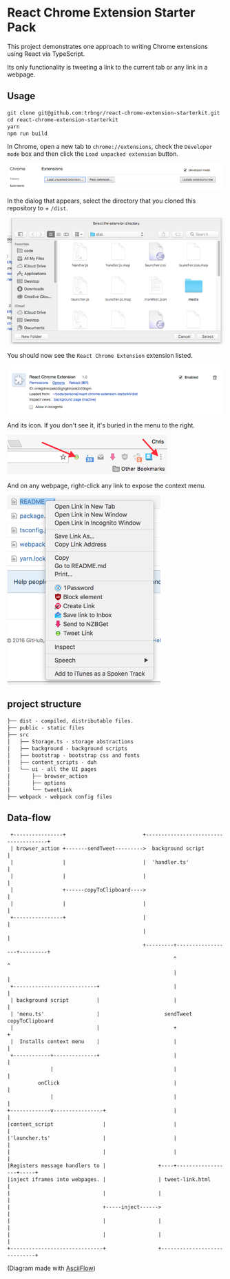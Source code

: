 # React Chrome Extension Starter Pack

This project demonstrates one approach to writing Chrome extensions using React via TypeScript.

Its only functionality is tweeting a link to the current tab or any link in a webpage.

## Usage
```
git clone git@github.com:trbngr/react-chrome-extension-starterkit.git
cd react-chrome-extension-starterkit
yarn
npm run build
```

In Chrome, open a new tab to `chrome://extensions`, check the `Developer mode` box and then click the `Load unpacked extension` button.

![load extension](doc/load-extension.png "Load Unpacked Extension")

In the dialog that appears, select the directory that you cloned this repository to + `/dist`.

![select directory](doc/select-directory.png "Select Directory")

You should now see the `React Chrome Extension` extension listed.

![loaded extension](doc/loaded-extension.png "Loaded Extension")

And its icon. If you don't see it, it's buried in the menu to the right.

![extension icon](doc/extension-icon.png "Extension Icon")

And on any webpage, right-click any link to expose the context menu.

![context menu](doc/context-menu.png "Context Menu")

## project structure
```
├── dist - compiled, distributable files.
├── public - static files
├── src
│   ├── Storage.ts - storage abstractions
│   ├── background - background scripts
│   ├── bootstrap - bootstrap css and fonts
│   ├── content_scripts - duh
│   └── ui - all the UI pages
│       ├── browser_action
│       ├── options
│       └── tweetLink
├── webpack - webpack config files
```

## Data-flow
```
 +----------------+                         +--------------------------------------+
 | browser_action +-------sendTweet--------->  background script                   |
 |                |                         |  'handler.ts'                        |
 |                |                         |                                      |
 |                +------copyToClipboard---->                                      |
 |                |                         |                                      |
 +----------------+                         |                                      |
                                            |                                      |
                                            +---------+------------------+---------+
                                                      ^                  ^
                                                      |                  |
 +---------------------------+                        |                  |
 | background script         |                        |                  |
 | 'menu.ts'                 |                     sendTweet      copyToClipboard
 |                           |                        +                  +
 |  Installs context menu    |                        |                  |
 +------------+--------------+                        |                  |
              |                                       |                  |
          onClick                                     |                  |
              |                                       |                  |
+-------------v----------------+                      |                  |
|content_script                |                      |                  |
|'launcher.ts'                 |                      |                  |
|                              |                      |                  |
|Registers message handlers to |                 +----+------------------+-----+
|inject iframes into webpages. |                 | tweet-link.html             |
|                              |                 |                             |
|                              +-----inject------>                             |
|                              |                 |                             |
|                              |                 |                             |
+------------------------------+                 +-----------------------------+

```

(Diagram made with [AsciiFlow](http://asciiflow.com))